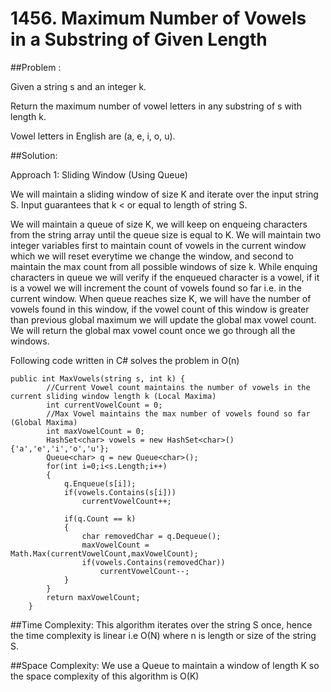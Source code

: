 # 1456. Maximum Number of Vowels in a Substring of Given Length

##Problem : 

Given a string s and an integer k.

Return the maximum number of vowel letters in any substring of s with length k.

Vowel letters in English are (a, e, i, o, u).

##Solution: 

Approach 1: Sliding Window (Using Queue)

We will maintain a sliding window of size K and iterate over the input string S. 
Input guarantees that k < or equal to length of string S. 

We will maintain a queue of size K, we will keep on enqueing characters from the string array until the queue size is equal to K.
We will maintain two integer variables first to maintain count of vowels in the current window which we will reset everytime we change the window, and second to maintain the max count from all possible windows of size k. 
While enquing characters in queue we will verify if the enqueued character is a vowel, if it is a vowel we will increment the count of vowels found so far i.e. in the current window. When queue reaches size K, we will have the number of vowels found in this window, if the vowel count of this window is greater than previous global maximum we will update the global max vowel count. 
We will return the global max vowel count once we go through all the windows.

Following code written in C# solves the problem in O(n)
```
public int MaxVowels(string s, int k) {
        //Current Vowel count maintains the number of vowels in the current sliding window length k (Local Maxima)
        int currentVowelCount = 0;
        //Max Vowel maintains the max number of vowels found so far (Global Maxima)
        int maxVowelCount = 0;
        HashSet<char> vowels = new HashSet<char>(){'a','e','i','o','u'};
        Queue<char> q = new Queue<char>();        
        for(int i=0;i<s.Length;i++)
        {
            q.Enqueue(s[i]);            
            if(vowels.Contains(s[i]))
                currentVowelCount++;
            
            if(q.Count == k)
            {
                char removedChar = q.Dequeue();
                maxVowelCount = Math.Max(currentVowelCount,maxVowelCount);
                if(vowels.Contains(removedChar))
                    currentVowelCount--;
            }
        }       
        return maxVowelCount;
    }
```

##Time Complexity: 
This algorithm iterates over the string S once, hence the time complexity is linear i.e O(N) where n is length or size of the string S. 

##Space Complexity: 
We use a Queue to maintain a window of length K so the space complexity of this algorithm is O(K) 
